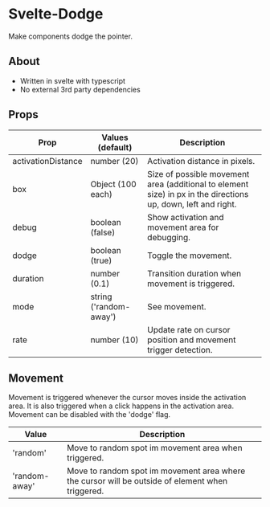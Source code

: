 # Svelte-Dodge

Make components dodge the pointer.

## About

- Written in svelte with typescript
- No external 3rd party dependencies

## Props

| Prop | Values (default)|Description|
|-----|---------------|--------------|
|activationDistance|number (20)|Activation distance in pixels.|
|box|Object (100 each)|Size of possible movement area (additional to element size) in px in the directions up, down, left and right.|
|debug|boolean (false)|Show activation and movement area for debugging.|
|dodge|boolean (true)|Toggle the movement.|
|duration|number (0.1)|Transition duration when movement is triggered.|
|mode|string ('random-away')|See movement.|
|rate|number (10)|Update rate on cursor position and movement trigger detection.|

## Movement

Movement is triggered whenever the cursor moves inside the activation area. It is also triggered when a click happens in the activation area. Movement can be disabled with the 'dodge' flag.

| Value |Description|
|-----|--------------|
|'random'|Move to random spot im movement area when triggered.|
|'random-away'|Move to random spot im movement area where the cursor will be outside of element when triggered.|


